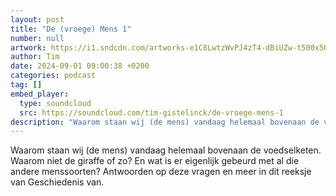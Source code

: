 ```yaml
---
layout: post
title: "De (vroege) Mens 1"
number: null
artwork: https://i1.sndcdn.com/artworks-e1C8LwtzWvPJ4zT4-dBiUZw-t500x500.jpg
author: Tim
date: 2024-09-01 09:00:38 +0200
categories: podcast
tag: []
embed_player:
  type: soundcloud
  src: https://soundcloud.com/tim-gistelinck/de-vroege-mens-1
description: "Waarom staan wij (de mens) vandaag helemaal bovenaan de voedselketen."
---
```

Waarom staan wij (de mens) vandaag helemaal bovenaan de voedselketen. Waarom niet de giraffe of zo? En wat is er eigenlijk gebeurd met al die andere menssoorten? Antwoorden op deze vragen en meer in dit reeksje van Geschiedenis van.